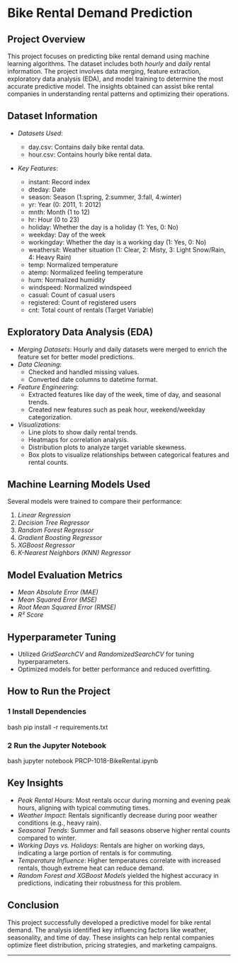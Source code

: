 # Bike Rental Demand Prediction

##  Project Overview

This project focuses on predicting bike rental demand using machine learning algorithms. The dataset includes both *hourly* and *daily* rental information. The project involves data merging, feature extraction, exploratory data analysis (EDA), and model training to determine the most accurate predictive model. The insights obtained can assist bike rental companies in understanding rental patterns and optimizing their operations.

##  Dataset Information

- *Datasets Used*:
  - day.csv: Contains daily bike rental data.
  - hour.csv: Contains hourly bike rental data.

- *Key Features*:
  - instant: Record index
  - dteday: Date
  - season: Season (1:spring, 2:summer, 3:fall, 4:winter)
  - yr: Year (0: 2011, 1: 2012)
  - mnth: Month (1 to 12)
  - hr: Hour (0 to 23)
  - holiday: Whether the day is a holiday (1: Yes, 0: No)
  - weekday: Day of the week
  - workingday: Whether the day is a working day (1: Yes, 0: No)
  - weathersit: Weather situation (1: Clear, 2: Misty, 3: Light Snow/Rain, 4: Heavy Rain)
  - temp: Normalized temperature
  - atemp: Normalized feeling temperature
  - hum: Normalized humidity
  - windspeed: Normalized windspeed
  - casual: Count of casual users
  - registered: Count of registered users
  - cnt: Total count of rentals (Target Variable)

##  Exploratory Data Analysis (EDA)

- *Merging Datasets*: Hourly and daily datasets were merged to enrich the feature set for better model predictions.
- *Data Cleaning*:
  - Checked and handled missing values.
  - Converted date columns to datetime format.
- *Feature Engineering*:
  - Extracted features like day of the week, time of day, and seasonal trends.
  - Created new features such as peak hour, weekend/weekday categorization.
- *Visualizations*:
  - Line plots to show daily rental trends.
  - Heatmaps for correlation analysis.
  - Distribution plots to analyze target variable skewness.
  - Box plots to visualize relationships between categorical features and rental counts.

##  Machine Learning Models Used

Several models were trained to compare their performance:

1. *Linear Regression*
2. *Decision Tree Regressor*
3. *Random Forest Regressor*
4. *Gradient Boosting Regressor*
5. *XGBoost Regressor*
6. *K-Nearest Neighbors (KNN) Regressor*

##  Model Evaluation Metrics

- *Mean Absolute Error (MAE)*
- *Mean Squared Error (MSE)*
- *Root Mean Squared Error (RMSE)*
- *R² Score*

##  Hyperparameter Tuning
- Utilized *GridSearchCV* and *RandomizedSearchCV* for tuning hyperparameters.
- Optimized models for better performance and reduced overfitting.

##  How to Run the Project

### 1 Install Dependencies
bash
pip install -r requirements.txt


### 2️ Run the Jupyter Notebook
bash
jupyter notebook PRCP-1018-BikeRental.ipynb


##  Key Insights

- *Peak Rental Hours*: Most rentals occur during morning and evening peak hours, aligning with typical commuting times.
- *Weather Impact*: Rentals significantly decrease during poor weather conditions (e.g., heavy rain).
- *Seasonal Trends*: Summer and fall seasons observe higher rental counts compared to winter.
- *Working Days vs. Holidays*: Rentals are higher on working days, indicating a large portion of rentals is for commuting.
- *Temperature Influence*: Higher temperatures correlate with increased rentals, though extreme heat can reduce demand.
- *Random Forest and XGBoost Models* yielded the highest accuracy in predictions, indicating their robustness for this problem.

##  Conclusion

This project successfully developed a predictive model for bike rental demand. The analysis identified key influencing factors like weather, seasonality, and time of day. These insights can help rental companies optimize fleet distribution, pricing strategies, and marketing campaigns.

---

